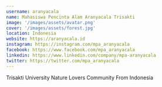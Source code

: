 ```yaml
---
username: aranyacala
name: Mahasiswa Pencinta Alam Aranyacala Trisakti
image: '/images/assets/avatar.png'
cover: '/images/assets/forest.jpg'
location: Indonesia
website: https://aranyacala.id
instagram: https://instagram.com/mpa_aranyacala
facebook: https://www.facebook.com/mpa_aranyacala
linkedin: https://www.linkedin.com/company/mpa-aranyacala
twitter: https://twitter.com/mpa_aranyacala
---
```

Trisakti University Nature Lovers Community From Indonesia